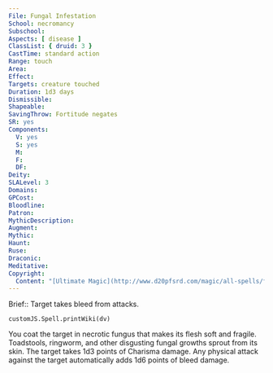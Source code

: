 ```yaml
---
File: Fungal Infestation
School: necromancy
Subschool: 
Aspects: [ disease ]
ClassList: { druid: 3 }
CastTime: standard action
Range: touch
Area: 
Effect: 
Targets: creature touched
Duration: 1d3 days
Dismissible: 
Shapeable: 
SavingThrow: Fortitude negates
SR: yes
Components:
  V: yes
  S: yes
  M: 
  F: 
  DF: 
Deity: 
SLALevel: 3
Domains: 
GPCost: 
Bloodline: 
Patron: 
MythicDescription: 
Augment: 
Mythic: 
Haunt: 
Ruse: 
Draconic: 
Meditative: 
Copyright:
  Content: "[Ultimate Magic](http://www.d20pfsrd.com/magic/all-spells/f/fungal-infestation)"
---
```

Brief:: Target takes bleed from attacks.

```dataviewjs
customJS.Spell.printWiki(dv)
```

You coat the target in necrotic fungus that makes its flesh soft and fragile. Toadstools, ringworm, and other disgusting fungal growths sprout from its skin. The target takes 1d3 points of Charisma damage. Any physical attack against the target automatically adds 1d6 points of bleed damage.
